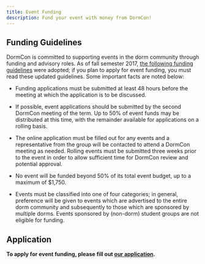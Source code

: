 ```yaml
---
title: Event Funding
description: Fund your event with money from DormCon!
---
```


## Funding Guidelines

DormCon is committed to supporting events in the dorm community through funding
and advisory roles. As of fall semester 2017,
[the following funding guidelines](/pdf/DormconFundingF17.pdf) were adopted; if
you plan to apply for event funding, you must read these updated guidelines.
Some important facts are noted below:

-   Funding applications must be submitted at least 48 hours before the meeting
    at which the application is to be discussed.

-   If possible, event applications should be submitted by the second DormCon
    meeting of the term. Up to 50% of event funds may be distributed at this
    time, with the remainder available for applications on a rolling basis.

-   The online application must be filled out for any events and a
    representative from the group will be contacted to attend a DormCon meeting
    as needed. Rolling events must be submitted three weeks prior to the event
    in order to allow sufficient time for DormCon review and potential approval.

-   No event will be funded beyond 50% of its total event budget, up to a
    maximum of $1,750.

-   Events must be classified into one of four categories; in general,
    preference will be given to events which are advertised to the entire dorm
    community and subsequently to those which are sponsored by multiple dorms.
    Events sponsored by (non-dorm) student groups are not eligible for funding.

## Application

**To apply for event funding, please fill out
[our application](https://forms.gle/fRBN2P9PVy2jpeSKA).**
